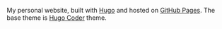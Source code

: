 My personal website, built with [Hugo](https://gohugo.io) and hosted on [GitHub Pages](https://pages.github.com).
The base theme is [Hugo Coder](https://themes.gohugo.io/hugo-coder/) theme.
